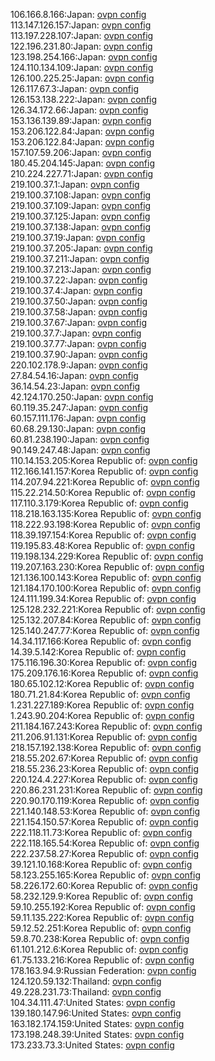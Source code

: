 106.166.8.166:Japan: [ovpn config](vpn/106_166_8_166.ovpn)  
113.147.126.157:Japan: [ovpn config](vpn/113_147_126_157.ovpn)  
113.197.228.107:Japan: [ovpn config](vpn/113_197_228_107.ovpn)  
122.196.231.80:Japan: [ovpn config](vpn/122_196_231_80.ovpn)  
123.198.254.166:Japan: [ovpn config](vpn/123_198_254_166.ovpn)  
124.110.134.109:Japan: [ovpn config](vpn/124_110_134_109.ovpn)  
126.100.225.25:Japan: [ovpn config](vpn/126_100_225_25.ovpn)  
126.117.67.3:Japan: [ovpn config](vpn/126_117_67_3.ovpn)  
126.153.138.222:Japan: [ovpn config](vpn/126_153_138_222.ovpn)  
126.34.172.66:Japan: [ovpn config](vpn/126_34_172_66.ovpn)  
153.136.139.89:Japan: [ovpn config](vpn/153_136_139_89.ovpn)  
153.206.122.84:Japan: [ovpn config](vpn/153_206_122_84.ovpn)  
153.206.122.84:Japan: [ovpn config](vpn/153_206_122_84.ovpn)  
157.107.59.206:Japan: [ovpn config](vpn/157_107_59_206.ovpn)  
180.45.204.145:Japan: [ovpn config](vpn/180_45_204_145.ovpn)  
210.224.227.71:Japan: [ovpn config](vpn/210_224_227_71.ovpn)  
219.100.37.1:Japan: [ovpn config](vpn/219_100_37_1.ovpn)  
219.100.37.108:Japan: [ovpn config](vpn/219_100_37_108.ovpn)  
219.100.37.109:Japan: [ovpn config](vpn/219_100_37_109.ovpn)  
219.100.37.125:Japan: [ovpn config](vpn/219_100_37_125.ovpn)  
219.100.37.138:Japan: [ovpn config](vpn/219_100_37_138.ovpn)  
219.100.37.19:Japan: [ovpn config](vpn/219_100_37_19.ovpn)  
219.100.37.205:Japan: [ovpn config](vpn/219_100_37_205.ovpn)  
219.100.37.211:Japan: [ovpn config](vpn/219_100_37_211.ovpn)  
219.100.37.213:Japan: [ovpn config](vpn/219_100_37_213.ovpn)  
219.100.37.22:Japan: [ovpn config](vpn/219_100_37_22.ovpn)  
219.100.37.4:Japan: [ovpn config](vpn/219_100_37_4.ovpn)  
219.100.37.50:Japan: [ovpn config](vpn/219_100_37_50.ovpn)  
219.100.37.58:Japan: [ovpn config](vpn/219_100_37_58.ovpn)  
219.100.37.67:Japan: [ovpn config](vpn/219_100_37_67.ovpn)  
219.100.37.7:Japan: [ovpn config](vpn/219_100_37_7.ovpn)  
219.100.37.77:Japan: [ovpn config](vpn/219_100_37_77.ovpn)  
219.100.37.90:Japan: [ovpn config](vpn/219_100_37_90.ovpn)  
220.102.178.9:Japan: [ovpn config](vpn/220_102_178_9.ovpn)  
27.84.54.16:Japan: [ovpn config](vpn/27_84_54_16.ovpn)  
36.14.54.23:Japan: [ovpn config](vpn/36_14_54_23.ovpn)  
42.124.170.250:Japan: [ovpn config](vpn/42_124_170_250.ovpn)  
60.119.35.247:Japan: [ovpn config](vpn/60_119_35_247.ovpn)  
60.157.111.176:Japan: [ovpn config](vpn/60_157_111_176.ovpn)  
60.68.29.130:Japan: [ovpn config](vpn/60_68_29_130.ovpn)  
60.81.238.190:Japan: [ovpn config](vpn/60_81_238_190.ovpn)  
90.149.247.48:Japan: [ovpn config](vpn/90_149_247_48.ovpn)  
110.14.153.205:Korea Republic of: [ovpn config](vpn/110_14_153_205.ovpn)  
112.166.141.157:Korea Republic of: [ovpn config](vpn/112_166_141_157.ovpn)  
114.207.94.221:Korea Republic of: [ovpn config](vpn/114_207_94_221.ovpn)  
115.22.214.50:Korea Republic of: [ovpn config](vpn/115_22_214_50.ovpn)  
117.110.3.179:Korea Republic of: [ovpn config](vpn/117_110_3_179.ovpn)  
118.218.163.135:Korea Republic of: [ovpn config](vpn/118_218_163_135.ovpn)  
118.222.93.198:Korea Republic of: [ovpn config](vpn/118_222_93_198.ovpn)  
118.39.197.154:Korea Republic of: [ovpn config](vpn/118_39_197_154.ovpn)  
119.195.83.48:Korea Republic of: [ovpn config](vpn/119_195_83_48.ovpn)  
119.198.134.229:Korea Republic of: [ovpn config](vpn/119_198_134_229.ovpn)  
119.207.163.230:Korea Republic of: [ovpn config](vpn/119_207_163_230.ovpn)  
121.136.100.143:Korea Republic of: [ovpn config](vpn/121_136_100_143.ovpn)  
121.184.170.100:Korea Republic of: [ovpn config](vpn/121_184_170_100.ovpn)  
124.111.199.34:Korea Republic of: [ovpn config](vpn/124_111_199_34.ovpn)  
125.128.232.221:Korea Republic of: [ovpn config](vpn/125_128_232_221.ovpn)  
125.132.207.84:Korea Republic of: [ovpn config](vpn/125_132_207_84.ovpn)  
125.140.247.77:Korea Republic of: [ovpn config](vpn/125_140_247_77.ovpn)  
14.34.117.166:Korea Republic of: [ovpn config](vpn/14_34_117_166.ovpn)  
14.39.5.142:Korea Republic of: [ovpn config](vpn/14_39_5_142.ovpn)  
175.116.196.30:Korea Republic of: [ovpn config](vpn/175_116_196_30.ovpn)  
175.209.176.16:Korea Republic of: [ovpn config](vpn/175_209_176_16.ovpn)  
180.65.102.12:Korea Republic of: [ovpn config](vpn/180_65_102_12.ovpn)  
180.71.21.84:Korea Republic of: [ovpn config](vpn/180_71_21_84.ovpn)  
1.231.227.189:Korea Republic of: [ovpn config](vpn/1_231_227_189.ovpn)  
1.243.90.204:Korea Republic of: [ovpn config](vpn/1_243_90_204.ovpn)  
211.184.167.243:Korea Republic of: [ovpn config](vpn/211_184_167_243.ovpn)  
211.206.91.131:Korea Republic of: [ovpn config](vpn/211_206_91_131.ovpn)  
218.157.192.138:Korea Republic of: [ovpn config](vpn/218_157_192_138.ovpn)  
218.55.202.67:Korea Republic of: [ovpn config](vpn/218_55_202_67.ovpn)  
218.55.236.23:Korea Republic of: [ovpn config](vpn/218_55_236_23.ovpn)  
220.124.4.227:Korea Republic of: [ovpn config](vpn/220_124_4_227.ovpn)  
220.86.231.231:Korea Republic of: [ovpn config](vpn/220_86_231_231.ovpn)  
220.90.170.119:Korea Republic of: [ovpn config](vpn/220_90_170_119.ovpn)  
221.140.148.53:Korea Republic of: [ovpn config](vpn/221_140_148_53.ovpn)  
221.154.150.57:Korea Republic of: [ovpn config](vpn/221_154_150_57.ovpn)  
222.118.11.73:Korea Republic of: [ovpn config](vpn/222_118_11_73.ovpn)  
222.118.165.54:Korea Republic of: [ovpn config](vpn/222_118_165_54.ovpn)  
222.237.58.27:Korea Republic of: [ovpn config](vpn/222_237_58_27.ovpn)  
39.121.10.168:Korea Republic of: [ovpn config](vpn/39_121_10_168.ovpn)  
58.123.255.165:Korea Republic of: [ovpn config](vpn/58_123_255_165.ovpn)  
58.226.172.60:Korea Republic of: [ovpn config](vpn/58_226_172_60.ovpn)  
58.232.129.9:Korea Republic of: [ovpn config](vpn/58_232_129_9.ovpn)  
59.10.255.192:Korea Republic of: [ovpn config](vpn/59_10_255_192.ovpn)  
59.11.135.222:Korea Republic of: [ovpn config](vpn/59_11_135_222.ovpn)  
59.12.52.251:Korea Republic of: [ovpn config](vpn/59_12_52_251.ovpn)  
59.8.70.238:Korea Republic of: [ovpn config](vpn/59_8_70_238.ovpn)  
61.101.212.6:Korea Republic of: [ovpn config](vpn/61_101_212_6.ovpn)  
61.75.133.216:Korea Republic of: [ovpn config](vpn/61_75_133_216.ovpn)  
178.163.94.9:Russian Federation: [ovpn config](vpn/178_163_94_9.ovpn)  
124.120.59.132:Thailand: [ovpn config](vpn/124_120_59_132.ovpn)  
49.228.231.73:Thailand: [ovpn config](vpn/49_228_231_73.ovpn)  
104.34.111.47:United States: [ovpn config](vpn/104_34_111_47.ovpn)  
139.180.147.96:United States: [ovpn config](vpn/139_180_147_96.ovpn)  
163.182.174.159:United States: [ovpn config](vpn/163_182_174_159.ovpn)  
173.198.248.39:United States: [ovpn config](vpn/173_198_248_39.ovpn)  
173.233.73.3:United States: [ovpn config](vpn/173_233_73_3.ovpn)  
